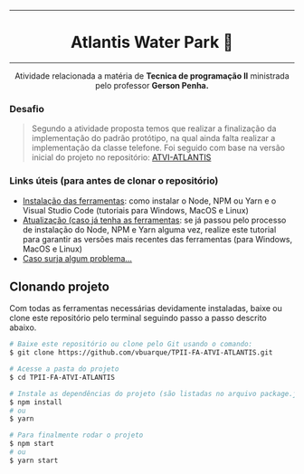 <div align='center'>

---
# Atlantis Water Park 🌊

---

Atividade relacionada a matéria de **Tecnica de programação II** ministrada pelo professor **Gerson Penha.**

</div>

### Desafio
> Segundo a atividade proposta temos que realizar a finalização da implementação do padrão protótipo, na qual ainda falta realizar a implementação da classe telefone.
> Foi seguido com base na versão inicial do projeto no repositório: [ATVI-ATLANTIS](https://github.com/gerson-pn/atvi-atlantis)


### Links úteis (para antes de clonar o repositório)
- [Instalação das ferramentas](https://www.notion.so/Instala-o-das-ferramentas-405f3e8b014649cbb422dee6b5bd0535): como instalar o Node, NPM ou Yarn e o Visual Studio Code (tutoriais para Windows, MacOS e Linux)
- [Atualização (caso já tenha as ferramentas](https://www.notion.so/Atualiza-o-vers-es-diferentes-09abff4d88d44c459a7c7a925ad15bfa): se já passou pelo processo de instalação do Node, NPM e Yarn alguma vez, realize este tutorial para garantir as versões mais recentes das ferramentas (para Windows, MacOS e Linux)
- [Caso surja algum problema...](https://www.notion.so/Tive-problemas-e-agora-c67378e1319d4723a3211aad8eb987c6)
      
## Clonando projeto

Com todas as ferramentas necessárias devidamente instaladas, baixe ou clone este repositório pelo terminal seguindo passo a passo descrito abaixo.

```bash
# Baixe este repositório ou clone pelo Git usando o comando:
$ git clone https://github.com/vbuarque/TPII-FA-ATVI-ATLANTIS.git

# Acesse a pasta do projeto
$ cd TPII-FA-ATVI-ATLANTIS

# Instale as dependências do projeto (são listadas no arquivo package.json)
$ npm install
# ou
$ yarn

# Para finalmente rodar o projeto
$ npm start 
# ou 
$ yarn start